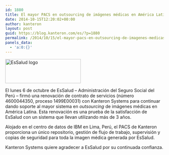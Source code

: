 ```yaml
---
id: 1880
title: El mayor PACS en outsourcing de imágenes médicas en América Latina renueva contrato con Kanteron Systems
date: 2014-10-15T12:20:02+00:00
author: kanteron
layout: post
guid: https://blog.kanteron.com/es/?p=1880
permalink: /2014/10/15/el-mayor-pacs-en-outsourcing-de-imagenes-medicas-en-america-latina-renueva-contrato-con-kanteron-systems/
panels_data:
  - 'a:0:{}'
---
```

<img class="aligncenter" src="httpss://farm4.staticflickr.com/3927/15225386118_067eee80d1_m.jpg" alt="EsSalud logo" width="240" height="77" />

El lunes 6 de octubre de EsSalud – Administración del Seguro Social del Perú – firmó una renovación de contrato de servicios (número 4600044350, proceso 1499E00031) con Kanteron Systems para continuar dando soporte al mayor sistema en _outsourcing_ de imágenes médicas en América Latina. Esta renovación es una prueba de la satisfacción de EsSalud con un sistema que llevan utilizando más de 3 años.

Alojado en el centro de datos de IBM en Lima, Perú, el PACS de Kanteron proporciona un único repositorio, gestión de flujo de trabajo, supervisión y copias de seguridad para toda la imagen médica generada por EsSalud.

Kanteron Systems quiere agradecer a EsSalud por su continuada confianza.